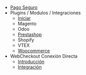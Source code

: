 <!-- _sidebar.md -->

- [Pago Seguro](/)
- Plugins / Modulos / Integraciones
  - [Iniciar](/plugins/start.md)
  - Magento
  - Odoo
  - [Prestashop](/plugins/prestashop.md)
  - Shopify
  - VTEX
  - [Woocommerce](/plugins/woocommerce.md)
- WebCheckout Conexión Directa
  - [Introducción](/webcheckout/intro.md)
  - [Integración](/webcheckout/integra.md)
